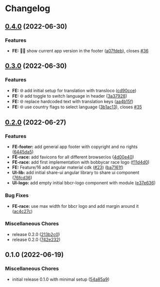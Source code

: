 # Changelog

## [0.4.0](https://github.com/Mischa1610/arduino-bobbycar-race-bammental/compare/v0.3.0...v0.4.0) (2022-06-30)

### Features

- **FE:** :technologist: show current app version in the footer ([a07fdeb](https://github.com/Mischa1610/arduino-bobbycar-race-bammental/commit/a07fdeba24c781fc98d74b63e82bc3cc91f84c33)), closes [#36](https://github.com/Mischa1610/arduino-bobbycar-race-bammental/issues/36)

## [0.3.0](https://github.com/Mischa1610/arduino-bobbycar-race-bammental/compare/v0.2.0...v0.3.0) (2022-06-30)

### Features

- **FE:** :globe_with_meridians: add initial setup for translation with transloco ([cd90cce](https://github.com/Mischa1610/arduino-bobbycar-race-bammental/commit/cd90cced710e86355981ccaa938cd4e3ca7abcba))
- **FE:** :globe_with_meridians: add toggle to switch language in header ([3a37928](https://github.com/Mischa1610/arduino-bobbycar-race-bammental/commit/3a37928ab085939b39dfc6660a6b756da55cc028))
- **FE:** :globe_with_meridians: replace hardcoded text with translation keys ([aa4b15f](https://github.com/Mischa1610/arduino-bobbycar-race-bammental/commit/aa4b15fec17a7f5fc170645f772e857b85dab8ff))
- **FE:** :globe_with_meridians: use country flags to select language ([3b1ac13](https://github.com/Mischa1610/arduino-bobbycar-race-bammental/commit/3b1ac130e85a78649c8ad978e636520c2280fc94)), closes [#35](https://github.com/Mischa1610/arduino-bobbycar-race-bammental/issues/35)

## [0.2.0](https://github.com/Mischa1610/arduino-bobbycar-race-bammental/compare/v0.1.0...v0.2.0) (2022-06-27)

### Features

- **FE-footer:** add general app footer with copyright and no rights ([6445da5](https://github.com/Mischa1610/arduino-bobbycar-race-bammental/commit/6445da55dfcd25cc2eb83637e3a2a76a46d9785e))
- **FE-race:** add favicons for all different browser/os ([4d00e40](https://github.com/Mischa1610/arduino-bobbycar-race-bammental/commit/4d00e40428b9c19b5e06374abc8afebd7e440a92))
- **FE-race:** add first implementation with bobbycar race logo ([f11d4d0](https://github.com/Mischa1610/arduino-bobbycar-race-bammental/commit/f11d4d0bf0fd7052e8195dd9e26687dd3b602215))
- **FE:** Feature/16 add angular material cdk ([#23](https://github.com/Mischa1610/arduino-bobbycar-race-bammental/issues/23)) ([ba7161f](https://github.com/Mischa1610/arduino-bobbycar-race-bammental/commit/ba7161fe90897a9471ec1fdb96dd9fc34d614a8d))
- **UI-lib:** add initial share-ui angular library to share ui component ([76fcd36](https://github.com/Mischa1610/arduino-bobbycar-race-bammental/commit/76fcd362b82392d87753875bcc53fe390c955307))
- **UI-logo:** add empty initial bbcr-logo component with module ([e37e636](https://github.com/Mischa1610/arduino-bobbycar-race-bammental/commit/e37e636dcdabaed2707b416d61a6aa255cab5dc1))

### Bug Fixes

- **FE-race:** use max width for bbcr logo and add margin around it ([ac4c27c](https://github.com/Mischa1610/arduino-bobbycar-race-bammental/commit/ac4c27cd0ac9ad6bea2f7f68063204df4f9c7462))

### Miscellaneous Chores

- release 0.2.0 ([213b2c0](https://github.com/Mischa1610/arduino-bobbycar-race-bammental/commit/213b2c04775ca77bd2ab2fa35fbf675267935607))
- release 0.2.0 ([742e232](https://github.com/Mischa1610/arduino-bobbycar-race-bammental/commit/742e23281119cbfba6c99cdd594f74c2722404b7))

## 0.1.0 (2022-06-19)

### Miscellaneous Chores

- initial release 0.1.0 with minimal setup ([54a85a9](https://github.com/Mischa1610/arduino-bobbycar-race-bammental/commit/54a85a9ee80e5dc05f60a92f6557c61131a7a484))
